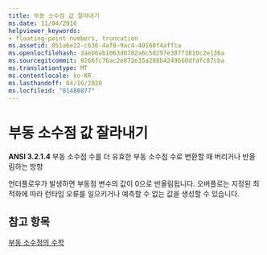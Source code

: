 ```yaml
---
title: 부동 소수점 값 잘라내기
ms.date: 11/04/2016
helpviewer_keywords:
- floating-point numbers, truncation
ms.assetid: 051a6e22-c636-4af8-9ac4-40160f4affca
ms.openlocfilehash: 3aeb6ab1063d0782a6c5d297e387f3810c2e136a
ms.sourcegitcommit: 9266fc76ac2e872e35a208b4249660dfdfc87cba
ms.translationtype: MT
ms.contentlocale: ko-KR
ms.lasthandoff: 04/16/2020
ms.locfileid: "81480877"
---
```

# <a name="truncation-of-floating-point-values"></a>부동 소수점 값 잘라내기

**ANSI 3.2.1.4** 부동 소수점 수를 더 유효한 부동 소수점 수로 변환할 때 버리거나 반올림하는 방향

언더플로우가 발생하면 부동점 변수의 값이 0으로 반올림됩니다. 오버플로는 지정된 최적화에 따라 런타임 오류를 일으키거나 예측할 수 없는 값을 생성할 수 있습니다.

## <a name="see-also"></a>참고 항목

[부동 소수점의 수학](../c-language/floating-point-math.md)
